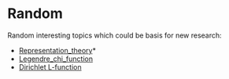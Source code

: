 # Random

Random interesting topics which could be basis for new research:
* [Representation_theory](https://en.wikipedia.org/wiki/Representation_theory)*
* [Legendre_chi_function](https://en.wikipedia.org/wiki/Legendre_chi_function)
* [Dirichlet L-function](https://en.wikipedia.org/wiki/Dirichlet_L-function)

